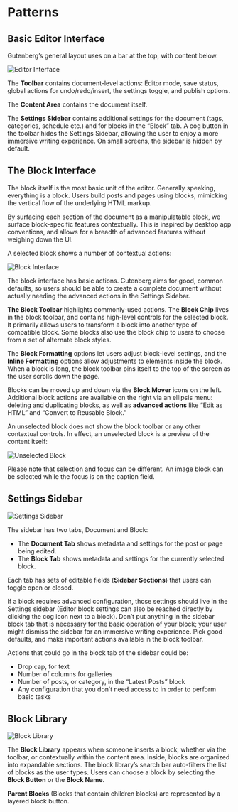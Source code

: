 # Patterns

## Basic Editor Interface

Gutenberg’s general layout uses on a bar at the top, with content below.

![Editor Interface](https://cldup.com/VWA_jMcIRw-3000x3000.png)

The **Toolbar** contains document-level actions: Editor mode, save status, global actions for undo/redo/insert, the settings toggle, and publish options.

The **Content Area** contains the document itself.

The **Settings Sidebar** contains additional settings for the document (tags, categories, schedule etc.) and for blocks in the “Block” tab. A cog button in the toolbar hides the Settings Sidebar, allowing the user to enjoy a more immersive writing experience. On small screens, the sidebar is hidden by default. 

## The Block Interface

The block itself is the most basic unit of the editor. Generally speaking, everything is a block. Users build posts and pages using blocks, mimicking the vertical flow of the underlying HTML markup. 

By surfacing each section of the document as a manipulatable block, we surface block-specific features contextually. This is inspired by desktop app conventions, and allows for a breadth of advanced features without weighing down the UI. 

A selected block shows a number of contextual actions:

![Block Interface](https://cldup.com/3tQqIncKPB-3000x3000.png)

The block interface has basic actions. Gutenberg aims for good, common defaults, so users should be able to create a complete document without actually needing the advanced actions in the Settings Sidebar.

**The Block Toolbar** highlights commonly-used actions. The **Block Chip** lives in the block toolbar, and contains high-level controls for the selected block. It primarily allows users to transform a block into another type of compatible block. Some blocks also use the block chip to users to choose from a set of alternate block styles.

The **Block Formatting** options let users adjust block-level settings, and the **Inline Formatting** options allow adjustments to elements inside the block. When a block is long, the block toolbar pins itself to the top of the screen as the user scrolls down the page.

Blocks can be moved up and down via the **Block Mover** icons on the left. Additional block actions are available on the right via an ellipsis menu: deleting and duplicating blocks, as well as **advanced actions** like “Edit as HTML” and “Convert to Reusable Block.”

An unselected block does not show the block toolbar or any other contextual controls. In effect, an unselected block is a preview of the content itself:

![Unselected Block](https://cldup.com/DH9HZnEgwH-3000x3000.png)

Please note that selection and focus can be different. An image block can be selected while the focus is on the caption field.

## Settings Sidebar

![Settings Sidebar](https://cldup.com/iAqrn6Gc8o-3000x3000.png)

The sidebar has two tabs, Document and Block:

- The **Document Tab** shows metadata and settings for the post or page being edited.
- The **Block Tab** shows metadata and settings for the currently selected block.

Each tab has sets of editable fields (**Sidebar Sections**) that users can toggle open or closed. 

If a block requires advanced configuration, those settings should live in the Settings sidebar (Editor block settings can also be reached directly by clicking the cog icon next to a block). Don’t put anything in the sidebar block tab that is necessary for the basic operation of your block; your user might dismiss the sidebar for an immersive writing experience. Pick good defaults, and make important actions available in the block toolbar.

Actions that could go in the block tab of the sidebar could be:

- Drop cap, for text
- Number of columns for galleries
- Number of posts, or category, in the “Latest Posts” block
- Any configuration that you don’t need access to in order to perform basic tasks

## Block Library

![Block Library](https://cldup.com/7QoQIoLk-A-3000x3000.png)

The **Block Library** appears when someone inserts a block, whether via the toolbar, or contextually within the content area. Inside, blocks are organized into expandable sections. The block library’s search bar auto-filters the list of blocks as the user types. Users can choose a block by selecting the **Block Button** or the **Block Name**. 

**Parent Blocks** (Blocks that contain children blocks) are represented by a layered block button.
